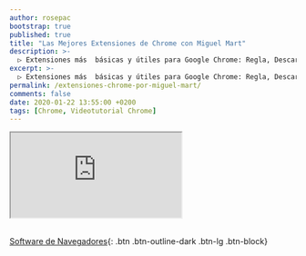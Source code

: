 ```yaml
---
author: rosepac
bootstrap: true
published: true
title: "Las Mejores Extensiones de Chrome con Miguel Mart"
description: >-
  ▷ Extensiones más  básicas y útiles para Google Chrome: Regla, Descargar Documentos, Bloquear Publicidad, Colores, Contraseñas, Etc
excerpt: >-
  ▷ Extensiones más  básicas y útiles para Google Chrome: Regla, Descargar Documentos, Bloquear Publicidad, Colores, Contraseñas, Etc
permalink: /extensiones-chrome-por-miguel-mart/
comments: false
date: 2020-01-22 13:55:00 +0200
tags: [Chrome, Videotutorial Chrome]
---
```


<div class="embed-responsive embed-responsive-16by9">
  <iframe class="embed-responsive-item" src="https://www.youtube-nocookie.com/embed/videoseries?list=PLc1tOQeSq49OqJh7AGmUU3_8MUT9u8fyl" allowfullscreen></iframe>
</div><br/>

[<i class="far fa-window-maximize"></i> Software de Navegadores](/cursos-tecnologia/#navegadores){: .btn .btn-outline-dark .btn-lg .btn-block}
